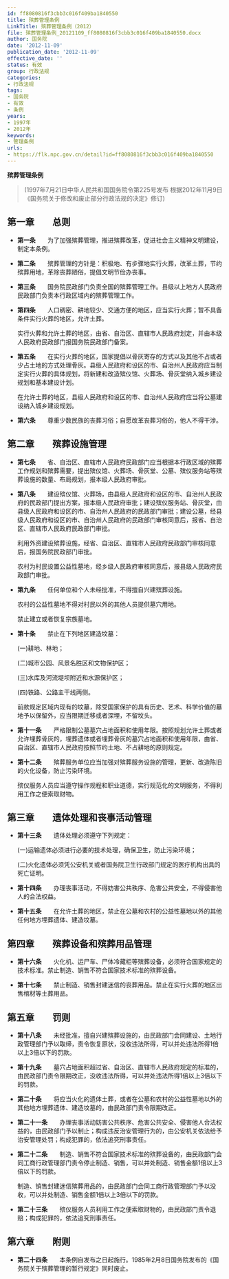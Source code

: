 ```yaml
---
id: ff8080816f3cbb3c016f409ba1840550
title: 殡葬管理条例
LinkTitle: 殡葬管理条例（2012）
file: 殡葬管理条例_20121109_ff8080816f3cbb3c016f409ba1840550.docx
author: 国务院
date: '2012-11-09'
publication_date: '2012-11-09'
effective_date: ''
status: 有效
group: 行政法规
categories:
- 行政法规
tags:
- 国务院
- 有效
- 条例
years:
- 1997年
- 2012年
keywords:
- 管理条例
urls:
- https://flk.npc.gov.cn/detail?id=ff8080816f3cbb3c016f409ba1840550
---
```


**殡葬管理条例**

> (1997年7月21日中华人民共和国国务院令第225号发布 根据2012年11月9日《国务院关于修改和废止部分行政法规的决定》修订)

## 第一章　　总则

- **第一条**　　为了加强殡葬管理，推进殡葬改革，促进社会主义精神文明建设，制定本条例。

- **第二条**　　殡葬管理的方针是：积极地、有步骤地实行火葬，改革土葬，节约殡葬用地，革除丧葬陋俗，提倡文明节俭办丧事。

- **第三条**　　国务院民政部门负责全国的殡葬管理工作。县级以上地方人民政府民政部门负责本行政区域内的殡葬管理工作。

- **第四条**　　人口稠密、耕地较少、交通方便的地区，应当实行火葬；暂不具备条件实行火葬的地区，允许土葬。

  实行火葬和允许土葬的地区，由省、自治区、直辖市人民政府划定，并由本级人民政府民政部门报国务院民政部门备案。

- **第五条**　　在实行火葬的地区，国家提倡以骨灰寄存的方式以及其他不占或者少占土地的方式处理骨灰。县级人民政府和设区的市、自治州人民政府应当制定实行火葬的具体规划，将新建和改造殡仪馆、火葬场、骨灰堂纳入城乡建设规划和基本建设计划。

  在允许土葬的地区，县级人民政府和设区的市、自治州人民政府应当将公墓建设纳入城乡建设规划。

- **第六条**　　尊重少数民族的丧葬习俗；自愿改革丧葬习俗的，他人不得干涉。

## 第二章　　殡葬设施管理

- **第七条**　　省、自治区、直辖市人民政府民政部门应当根据本行政区域的殡葬工作规划和殡葬需要，提出殡仪馆、火葬场、骨灰堂、公墓、殡仪服务站等殡葬设施的数量、布局规划，报本级人民政府审批。

- **第八条**　　建设殡仪馆、火葬场，由县级人民政府和设区的市、自治州人民政府的民政部门提出方案，报本级人民政府审批；建设殡仪服务站、骨灰堂，由县级人民政府和设区的市、自治州人民政府的民政部门审批；建设公墓，经县级人民政府和设区的市、自治州人民政府的民政部门审核同意后，报省、自治区、直辖市人民政府民政部门审批。

  利用外资建设殡葬设施，经省、自治区、直辖市人民政府民政部门审核同意后，报国务院民政部门审批。

  农村为村民设置公益性墓地，经乡级人民政府审核同意后，报县级人民政府民政部门审批。

- **第九条**　　任何单位和个人未经批准，不得擅自兴建殡葬设施。

  农村的公益性墓地不得对村民以外的其他人员提供墓穴用地。

  禁止建立或者恢复宗族墓地。

- **第十条**　　禁止在下列地区建造坟墓：

  (一)耕地、林地；

  (二)城市公园、风景名胜区和文物保护区；

  (三)水库及河流堤坝附近和水源保护区；

  (四)铁路、公路主干线两侧。

  前款规定区域内现有的坟墓，除受国家保护的具有历史、艺术、科学价值的墓地予以保留外，应当限期迁移或者深埋，不留坟头。

- **第十一条**　　严格限制公墓墓穴占地面积和使用年限。按照规划允许土葬或者允许埋葬骨灰的，埋葬遗体或者埋葬骨灰的墓穴占地面积和使用年限，由省、自治区、直辖市人民政府按照节约土地、不占耕地的原则规定。

- **第十二条**　　殡葬服务单位应当加强对殡葬服务设施的管理，更新、改造陈旧的火化设备，防止污染环境。

  殡仪服务人员应当遵守操作规程和职业道德，实行规范化的文明服务，不得利用工作之便索取财物。

## 第三章　　遗体处理和丧事活动管理

- **第十三条**　　遗体处理必须遵守下列规定：

  (一)运输遗体必须进行必要的技术处理，确保卫生，防止污染环境；

  (二)火化遗体必须凭公安机关或者国务院卫生行政部门规定的医疗机构出具的死亡证明。

- **第十四条**　　办理丧事活动，不得妨害公共秩序、危害公共安全，不得侵害他人的合法权益。

- **第十五条**　　在允许土葬的地区，禁止在公墓和农村的公益性墓地以外的其他任何地方埋葬遗体、建造坟墓。

## 第四章　　殡葬设备和殡葬用品管理

- **第十六条**　　火化机、运尸车、尸体冷藏柜等殡葬设备，必须符合国家规定的技术标准。禁止制造、销售不符合国家技术标准的殡葬设备。

- **第十七条**　　禁止制造、销售封建迷信的丧葬用品。禁止在实行火葬的地区出售棺材等土葬用品。

## 第五章　　罚则

- **第十八条**　　未经批准，擅自兴建殡葬设施的，由民政部门会同建设、土地行政管理部门予以取缔，责令恢复原状，没收违法所得，可以并处违法所得1倍以上3倍以下的罚款。

- **第十九条**　　墓穴占地面积超过省、自治区、直辖市人民政府规定的标准的，由民政部门责令限期改正，没收违法所得，可以并处违法所得1倍以上3倍以下的罚款。

- **第二十条**　　将应当火化的遗体土葬，或者在公墓和农村的公益性墓地以外的其他地方埋葬遗体、建造坟墓的，由民政部门责令限期改正。

- **第二十一条**　　办理丧事活动妨害公共秩序、危害公共安全、侵害他人合法权益的，由民政部门予以制止；构成违反治安管理行为的，由公安机关依法给予治安管理处罚；构成犯罪的，依法追究刑事责任。

- **第二十二条**　　制造、销售不符合国家技术标准的殡葬设备的，由民政部门会同工商行政管理部门责令停止制造、销售，可以并处制造、销售金额1倍以上3倍以下的罚款。

  制造、销售封建迷信殡葬用品的，由民政部门会同工商行政管理部门予以没收，可以并处制造、销售金额1倍以上3倍以下的罚款。

- **第二十三条**　　殡仪服务人员利用工作之便索取财物的，由民政部门责令退赔；构成犯罪的，依法追究刑事责任。

## 第六章　　附则

- **第二十四条**　　本条例自发布之日起施行。1985年2月8日国务院发布的《国务院关于殡葬管理的暂行规定》同时废止。
